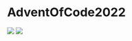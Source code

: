 # AdventOfCode2022

![](https://img.shields.io/badge/stars%20⭐-22-yellow) ![](https://img.shields.io/badge/days%20completed-11-red)
